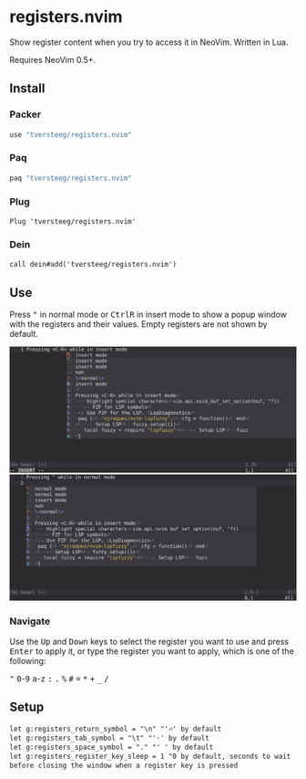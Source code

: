 # registers.nvim

Show register content when you try to access it in NeoVim. Written in Lua.

Requires NeoVim 0.5+.

## Install

### Packer

```lua
use "tversteeg/registers.nvim"
```

### Paq

```lua
paq "tversteeg/registers.nvim"
```

### Plug

```vim
Plug 'tversteeg/registers.nvim'
```

### Dein

```vim
call dein#add('tversteeg/registers.nvim')
```

## Use

Press <kbd>"</kbd> in normal mode or <kbd>Ctrl</kbd><kbd>R</kbd> in insert mode to show a popup window with the registers and their values.
Empty registers are not shown by default.

![insert](docs/insert.png?raw=true)
![normal](docs/normal.png?raw=true)

### Navigate

Use the <kbd>Up</kbd> and <kbd>Down</kbd> keys to select the register you want to use and press <kbd>Enter</kbd> to apply it, or type the register you want to apply, which is one of the following:

<kbd>"</kbd> <kbd>0</kbd>-<kbd>9</kbd> <kbd>a</kbd>-<kbd>z</kbd> <kbd>:</kbd> <kbd>.</kbd> <kbd>%</kbd> <kbd>#</kbd> <kbd>=</kbd> <kbd>*</kbd> <kbd>+</kbd> <kbd>_</kbd> <kbd>/</kbd> 

## Setup

```vim
let g:registers_return_symbol = "\n" "'⏎' by default
let g:registers_tab_symbol = "\t" "'·' by default
let g:registers_space_symbol = "." "' ' by default
let g:registers_register_key_sleep = 1 "0 by default, seconds to wait before closing the window when a register key is pressed
```
